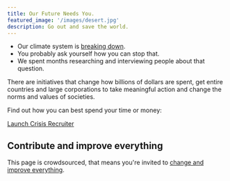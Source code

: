 ```yaml
---
title: Our Future Needs You.
featured_image: '/images/desert.jpg'
description: Go out and save the world.
---
```


* Our climate system is [breaking down](https://rebellion.earth/the-truth/the-emergency).
* You probably ask yourself how you can stop that.
* We spent months researching and interviewing people about that question.


There are initiatives that change how billions of dollars are spent, get entire countries and large corporations to take meaningful action and change the norms and values of societies.

Find out how you can best spend your time or money:

<a href="/recruiter" class="button button-primary">Launch <span class="button-text-highlight">Crisis Recruiter</span></a>

## Contribute and improve everything
This page is crowdsourced, that means you're invited to [change and improve everything](contribute).